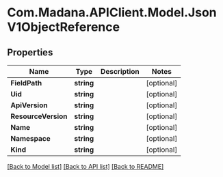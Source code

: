 
# Com.Madana.APIClient.Model.JsonV1ObjectReference

## Properties

Name | Type | Description | Notes
------------ | ------------- | ------------- | -------------
**FieldPath** | **string** |  | [optional] 
**Uid** | **string** |  | [optional] 
**ApiVersion** | **string** |  | [optional] 
**ResourceVersion** | **string** |  | [optional] 
**Name** | **string** |  | [optional] 
**Namespace** | **string** |  | [optional] 
**Kind** | **string** |  | [optional] 

[[Back to Model list]](../README.md#documentation-for-models)
[[Back to API list]](../README.md#documentation-for-api-endpoints)
[[Back to README]](../README.md)


